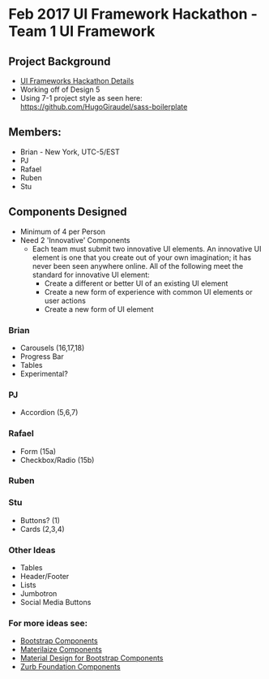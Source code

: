 # Feb 2017 UI Framework Hackathon - Team 1 UI Framework
## Project Background
- [UI Frameworks Hackathon Details](https://qa.moderndeveloper.com/t/ui-frameworks-hackathon-details/2500)
- Working off of Design 5 
- Using 7-1 project style as seen here: 
https://github.com/HugoGiraudel/sass-boilerplate

## Members: 
- Brian - New York, UTC-5/EST
- PJ
- Rafael
- Ruben 
- Stu

## Components Designed 
- Minimum of 4 per Person
- Need 2 'Innovative' Components 
	- Each team must submit two innovative UI elements. An innovative UI element is one that you create out of your own imagination; it has never been seen anywhere online. All of the following meet the standard for innovative UI element:
		- Create a different or better UI of an existing UI element
		- Create a new form of experience with common UI elements or user actions
		- Create a new form of UI element


### Brian
- Carousels (16,17,18)
- Progress Bar 
- Tables
- Experimental?

### PJ
- Accordion (5,6,7)

### Rafael 
- Form (15a)
- Checkbox/Radio (15b)

### Ruben

### Stu
- Buttons? (1)
- Cards (2,3,4)

### Other Ideas
- Tables
- Header/Footer
- Lists
- Jumbotron
- Social Media Buttons

### For more ideas see:
- [Bootstrap Components](http://getbootstrap.com/components/)
- [Materilaize Components](http://materializecss.com/badges.html)
- [Material Design for Bootstrap Components](https://mdbootstrap.com/components/buttons/)
- [Zurb Foundation Components](http://foundation.zurb.com/sites/docs/v/5.5.3/components/buttons.html)